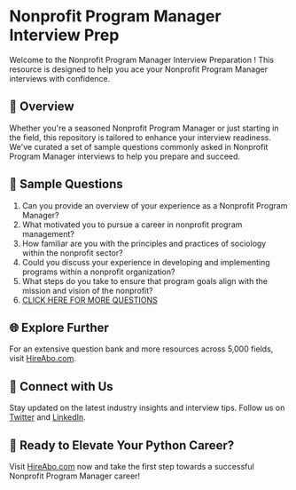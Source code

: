 # Nonprofit Program Manager Interview Prep

Welcome to the Nonprofit Program Manager Interview Preparation ! This resource is designed to help you ace your Nonprofit Program Manager interviews with confidence.

## 🚀 Overview

Whether you're a seasoned Nonprofit Program Manager or just starting in the field, this repository is tailored to enhance your interview readiness. We've curated a set of sample questions commonly asked in Nonprofit Program Manager interviews to help you prepare and succeed.

## 📝 Sample Questions

1. Can you provide an overview of your experience as a Nonprofit Program Manager?
2. What motivated you to pursue a career in nonprofit program management?
3. How familiar are you with the principles and practices of sociology within the nonprofit sector?
4. Could you discuss your experience in developing and implementing programs within a nonprofit organization?
5. What steps do you take to ensure that program goals align with the mission and vision of the nonprofit?
6. [CLICK HERE FOR MORE QUESTIONS](https://hireabo.com/job/7_1_12/Nonprofit%20Program%20Manager)

## 🌐 Explore Further

For an extensive question bank and more resources across 5,000 fields, visit [HireAbo.com](https://www.hireabo.com).

## 📱 Connect with Us

Stay updated on the latest industry insights and interview tips. Follow us on [Twitter](https://twitter.com/hireabo) and [LinkedIn](https://www.linkedin.com/in/hire-abo-3609972a8/).

## 🚀 Ready to Elevate Your Python Career?

Visit [HireAbo.com](https://www.hireabo.com) now and take the first step towards a successful Nonprofit Program Manager career!
